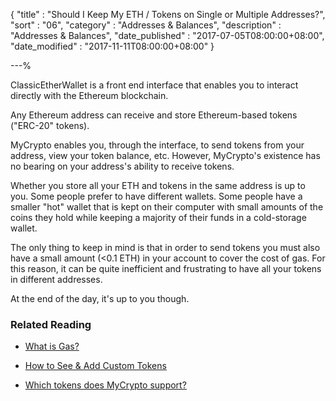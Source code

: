 {
"title"       : "Should I Keep My ETH / Tokens on Single or Multiple Addresses?",
"sort"        : "06",
"category"    : "Addresses & Balances",
"description" : "Addresses & Balances",
"date_published" : "2017-07-05T08:00:00+08:00",
"date_modified"  : "2017-11-11T08:00:00+08:00"
}

---%


ClassicEtherWallet is a front end interface that enables you to interact directly with the Ethereum blockchain.

Any Ethereum address can receive and store Ethereum-based tokens ("ERC-20" tokens).

MyCrypto enables you, through the interface, to send tokens from your address, view your token balance, etc. However, MyCrypto's existence has no bearing on your address's ability to receive tokens.

Whether you store all your ETH and tokens in the same address is up to you. Some people prefer to have different wallets. Some people have a smaller "hot" wallet that is kept on their computer with small amounts of the coins they hold while keeping a majority of their funds in a cold-storage wallet.

The only thing to keep in mind is that in order to send tokens you must also have a small amount (<0.1 ETH) in your account to cover the cost of gas. For this reason, it can be quite inefficient and frustrating to have all your tokens in different addresses.

At the end of the day, it's up to you though.

### Related Reading

- [What is Gas?](https://support.ethereumcommonwealth.io/gas/what-is-gas-ethereum.html)

- [How to See & Add Custom Tokens](https://support.ethereumcommonwealth.io/tokens/adding-new-token-and-sending-custom-tokens.html)

- [Which tokens does MyCrypto support?](https://support.ethereumcommonwealth.io/faq/sending-bitcoin-btc-ltc-xmr-to-mycrypto.html)
